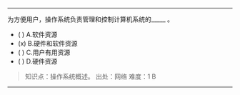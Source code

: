 ---
为方便用户，操作系统负责管理和控制计算机系统的_____ 。
- ( ) A.软件资源 
- (x) B.硬件和软件资源 
- ( ) C.用户有用资源 
- ( ) D.硬件资源

> 知识点：操作系统概述。
> 出处：网络
> 难度：1
> B

---